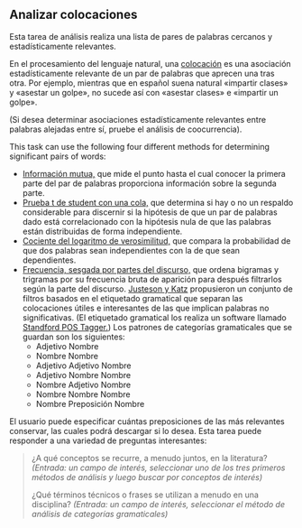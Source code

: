 ## Analizar colocaciones

Esta tarea de análisis realiza una lista de pares de palabras cercanos y  estadísticamente relevantes.

En el procesamiento del lenguaje natural, una [colocación](http://es.wikipedia.org/wiki/Colocaci%C3%B3n) es una asociación estadísticamente relevante de un par de palabras que aprecen una tras otra. Por ejemplo, mientras que en español suena natural «impartir clases» y «asestar un golpe», no sucede así con «asestar clases» e «impartir un golpe».

(Si desea determinar asociaciones estadísticamente relevantes entre palabras alejadas entre sí, pruebe el análisis de coocurrencia).

This task can use the following four different methods for determining significant pairs of words:

* [Información mutua,](https://es.wikipedia.org/wiki/Informaci%C3%B3n_mutua) que mide el punto hasta el cual conocer la primera parte del par de palabras proporciona información sobre la segunda parte.
* [Prueba t de student con una cola,](https://en.wikipedia.org/wiki/Student's_t-test) que determina si hay o no un respaldo considerable para discernir si la hipótesis de que un par de palabras dado está correlacionado con la hipótesis nula de que las palabras están distribuidas de forma independiente.
* [Cociente del logaritmo de verosimilitud,](https://es.wikipedia.org/wiki/Funci%C3%B3n_de_verosimilitud) que compara la probabilidad de que dos palabras sean independientes con la de que sean dependientes.
* [Frecuencia, sesgada por partes del discurso,](http://nlp.stanford.edu/fsnlp/promo/colloc.pdf) que ordena bigramas y trigramas por su frecuencia bruta de aparición para después filtrarlos según la parte del discurso.  [Justeson y Katz](http://dx.doi.org/10.1017/S1351324900000048) propusieron un conjunto de filtros basados en el etiquetado gramatical que separan las colocaciones útiles e interesantes de las que implican palabras no significativas.  (El etiquetado gramatical los realiza un software llamado [Standford POS Tagger.](http://nlp.stanford.edu/software/tagger.shtml)) Los patrones de categorías gramaticales que se guardan son los siguientes:
    * Adjetivo Nombre
    * Nombre Nombre
    * Adjetivo Adjetivo Nombre
    * Adjetivo Nombre Nombre
    * Nombre Adjetivo Nombre
    * Nombre Nombre Nombre
    * Nombre Preposición Nombre

El usuario puede especificar cuántas preposiciones de las más relevantes conservar, las cuales podrá descargar si lo desea. Esta tarea puede responder a una variedad de preguntas interesantes:

> ¿A qué conceptos se recurre, a menudo juntos, en la literatura? *(Entrada: un campo de interés, seleccionar uno de los tres primeros métodos de análisis y luego buscar por conceptos de interés)*
>
> ¿Qué términos técnicos o frases se utilizan a menudo en una disciplina? *(Entrada: un campo de interés, seleccionar el método de análisis de categorías gramaticales)*